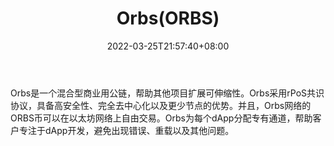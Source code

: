 ﻿---
weight: 
title: "Orbs(ORBS)"
description: "Orbs是一个混合型商业用公链，帮助其他扩展可伸缩性"
date: 2022-03-25T21:57:40+08:00
lastmod: 2022-03-25T16:45:40+08:00
draft: false
authors: ["Metabd"]
featuredImage: "orbsorbs.webp"
link: ""
tags: ["数字代币","Orbs(ORBS)"]
categories: ["navigation"]
navigation: ["数字代币"]
lightgallery: true
toc: true
pinned: false
recommend: false
recommend1: false
---
Orbs是一个混合型商业用公链，帮助其他项目扩展可伸缩性。Orbs采用rPoS共识协议，具备高安全性、完全去中心化以及更少节点的优势。并且，Orbs网络的ORBS币可以在以太坊网络上自由交易。Orbs为每个dApp分配专有通道，帮助客户专注于dApp开发，避免出现错误、重载以及其他问题。
